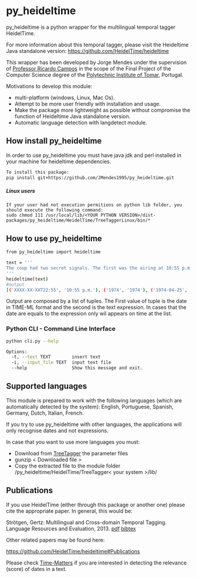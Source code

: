 # py_heideltime
py_heideltime is a python wrapper for the multilingual temporal tagger HeidelTime.

For more information about this temporal tagger, please visit the Heideltime Java standalone version: https://github.com/HeidelTime/heideltime

This wrapper has been developed by Jorge Mendes under the supervision of [Professor Ricardo Campos](http://www.ccc.ipt.pt/~ricardo/) in the scope of the Final Project of the Computer Science degree of the [Polytechnic Institute of Tomar](http://portal2.ipt.pt/), Portugal.

Motivations to develop this module:
    
 - multi-platform (windows, Linux, Mac Os).
 - Attempt to be more user friendly with installation and usage.
 - Make the package more lightweight as possible without compromise the function of Heideltime Java standalone version.
 - Automatic language detection with langdetect module.

## How install py_heideltime
In order to use py_heideltime you must have java jdk and perl installed in your machine for heideltime dependencies.
```bash
To install this package:
pip install git+https://github.com/JMendes1995/py_heideltime.git
```
##### Linux users
    If your user had not execution permitions on python lib folder, you should execute the following command:
    sudo chmod 111 /usr/local/lib/<YOUR PYTHON VERSION>/dist-packages/py_heideltime/HeidelTime/TreeTaggerLinux/bin/*
    

## How to use py_heideltime
```bash
from py_heideltime import heideltime

text = '''
The coup had two secret signals. The first was the airing at 10:55 p.m. of Paulo de Carvalho's "E Depois do Adeus" (Portugal's entry in the 1974 Eurovision Song Contest) on Emissores Associados de Lisboa, which alerted the rebel captains and soldiers to begin the coup. The second signal came on 25 April 1974 at 12:20 a.m., when Rádio Renascença broadcast "Grândola, Vila Morena" (a song by Zeca Afonso, an influential political folk musician and singer who was banned from Portuguese radio at the time). The MFA gave the signals to take over strategic points of power in the country.
'''
heideltime(text)
#output
[('XXXX-XX-XXT22:55', '10:55 p.m.'), ('1974', '1974'), ('1974-04-25', '25 April 1974'), ('1974-04-25T12:20', '12:20 a.m.')]
```
Output are composed by a list of tuples. The First value of tuple is the date in TIME-ML format and the second is the text expression.
In cases that the date are equals to the expression only wil appears on time at the list.
### Python CLI -  Command Line Interface
``` bash
python cli.py --help

Options:
  -t, --text TEXT        insert text
  -i, --input_file TEXT  input text file
  --help                 Show this message and exit.
```

## Supported languages

This module is prepared to work with the following languages (which are automatically detected by the system): English, Portuguese, Spanish, Germany, Dutch, Italian, French.

If you try to use py_heideltime with other languages, the applications will only recognise dates and not expressions.

In case that you want to use more languages you must:
  
  - Download from [TreeTagger](https://www.cis.uni-muenchen.de/~schmid/tools/TreeTagger/) the parameter files
  - gunzip < Downloaded file >
  - Copy the extracted file to the module folder /py_heideltime/HeidelTime/TreeTagger< your system >/lib/


## Publications 

If you use HeidelTime (either through this package or another one) please cite the appropriate paper. In general, this would be:

Strötgen, Gertz: Multilingual and Cross-domain Temporal Tagging. Language Resources and Evaluation, 2013. [pdf](https://link.springer.com/article/10.1007%2Fs10579-012-9179-y) [bibtex](https://dbs.ifi.uni-heidelberg.de/files/Team/jannik/publications/stroetgen_bib.html#LREjournal2013)

 
Other related papers may be found here:

https://github.com/HeidelTime/heideltime#Publications

Please check [Time-Matters](https://github.com/LIAAD/Time-Matters) if you are interested in detecting the relevance (score) of dates in a text.
